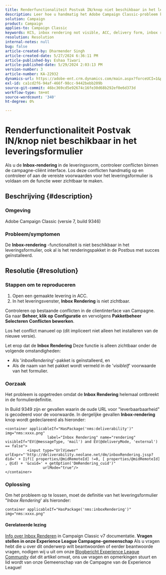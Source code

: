 ```yaml
---
title: Renderfunctionaliteit Postvak IN/knop niet beschikbaar in het leveringsformulier
description: Leer hoe u handmatig het Adobe Campaign Classic-probleem kunt oplossen waarbij de knop Inbox Rendering niet zichtbaar is in het leveringsformulier. Controleren op conflicten.
solution: Campaign
product: Campaign
applies-to: Campaign Classic
keywords: KCS, inbox rendering not visible, ACC, delivery form, inbox rendering
resolution: Resolution
internal-notes: null
bug: false
article-created-by: Dharmender Singh
article-created-date: 5/27/2024 6:36:11 PM
article-published-by: Eshaa Tiwari
article-published-date: 5/29/2024 2:03:13 PM
version-number: 3
article-number: KA-22932
dynamics-url: https://adobe-ent.crm.dynamics.com/main.aspx?forceUCI=1&pagetype=entityrecord&etn=knowledgearticle&id=eb45a5fc-571c-ef11-840a-6045bd06eea5
exl-id: ca1cd2f6-94af-466f-98cc-9442bebb209b
source-git-commit: 46bc369cd5e92674c16fe30d68b292ef0e6d373d
workflow-type: tm+mt
source-wordcount: '340'
ht-degree: 0%

---
```


# Renderfunctionaliteit Postvak IN/knop niet beschikbaar in het leveringsformulier


Als u de <b>Inbox-rendering </b>in de leveringsvorm, controleer conflicten binnen de campagne-cliënt interface. Los deze conflicten handmatig op en controleer of aan de vereiste voorwaarden voor het leveringsformulier is voldaan om de functie weer zichtbaar te maken.

## Beschrijving {#description}


### Omgeving

Adobe Campaign Classic (versie 7, build 9346)

### Probleem/symptomen

De <b>Inbox-rendering</b> -functionaliteit is niet beschikbaar in het leveringsformulier, ook al is het renderingspakket in de Postbus met succes geïnstalleerd.




## Resolutie {#resolution}


### Stappen om te reproduceren

1. Open een gemaakte levering in ACC.
2. In het leveringsvenster, <b>Inbox Rendering</b> is niet zichtbaar.


Controleren op bestaande conflicten in de clientinterface van Campagne. Ga naar <b>Beheer, klik op</b> <b>Configuratie</b> en vervolgens <b>Pakketbeheer Selecteren</b> <b>Conflicten bewerken</b>.

Los het conflict manueel op (dit impliceert niet alleen het installeren van de nieuwe versie).

Let erop dat de <b>Inbox Rendering</b> Deze functie is alleen zichtbaar onder de volgende omstandigheden:

- Als &#39;*inboxRendering*&#39;-pakket is geïnstalleerd, en
- Als de naam van het pakket wordt vermeld in de &#39;*visibleIf*&#39; voorwaarde van het formulier.


### Oorzaak

Het probleem is opgetreden omdat de <b>Inbox Rendering</b> helemaal ontbreekt in de formulierdefinitie.

In Build 9349 zijn er gevallen waarin de oude URL voor &quot;leverbaarbaarheid&quot; is gecodeerd voor de voorwaarde. In dergelijke gevallen <b>Inbox-rendering</b> knop wordt gedeclareerd als hieronder:


```
<container applicableIf="HasPackage('nms:deliverability')" img="nms:xxxx.png"
                   label="Inbox Rendering" name="rendering" visibleIf="EV(@messageType, 'mail') and EV(@deliveryMode, 'external') == false">
          <input type="UrlViewer" urlExpr="'http://deliverability.neolane.net/dm/inboxRendering.jssp?did=' + Iif([ properties/@midRemoteId] !=0, [ properties/@midRemoteId] , @id) + '&cuid=' + getOption('DmRendering_cuid')"
                 urlMode="true"/>
</container>
```


### Oplossing

Om het probleem op te lossen, moet de definitie van het leveringsformulier &quot;*Inbox Rendering*&#39; als hieronder:


```
container applicableIf="HasPackage('nms:inboxRendering')" img="nms:xxxx.png"
```


#### <b>Gerelateerde lezing</b> 

[Info over Inbox Renderen](https://experienceleague.adobe.com/docs/campaign-classic/using/sending-messages/deliverability-management/inbox-rendering.html?lang=en#about-inbox-rendering) in Campaign Classic v7 documentatie.
<b>Vragen stellen in onze Experience League Campagne-gemeenschap</b>
Als u vragen hebt die u over dit onderwerp wilt beantwoorden of eerder beantwoorde vragen, nodigen wij u uit om onze [Blogbericht Experience League Community](https://experienceleaguecommunities.adobe.com/t5/adobe-campaign-classic-blogs/introducing-top-kcs-articles-curated-for-your-troubleshooting/bc-p/672426#M132 "Koppeling volgen") dat dit artikel omvat, ons uw vragen en opmerkingen stuurt en lid wordt van onze Gemeenschap van de Campagne van de Experience League!
